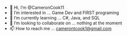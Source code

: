 - 👋 Hi, I’m @CameronCook11
- 👀 I’m interested in ... Game Dev and FIRST programing
- 🌱 I’m currently learning ... C#, Java, and SQL
- 💞️ I’m looking to collaborate on ... nothing at the moment
- 📫 How to reach me ... camerontcook1@gmail.com

<!---
CameronCook11/CameronCook11 is a ✨ special ✨ repository because its `README.md` (this file) appears on your GitHub profile.
You can click the Preview link to take a look at your changes.
--->
